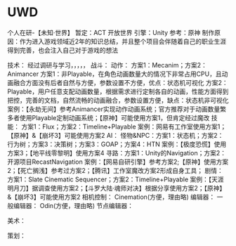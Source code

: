 # UWD
个人在研-【未知·世界】
暂定：ACT 开放世界
引擎：Unity
参考：原神
制作原因：作为进入游戏领域近2年的知识总结，并且整个项目会伴随着自己的职业生涯得到完善，也会注入自己对于游戏的想法

技术：
经过调研与学习，，，，，
  战斗：
    动作：
      方案1：Mecanim；方案2：Animancer
      方案1：非Playable，在角色动画数量大的情况下非常占用CPU，且动画融合方面没有后者自然与方便，参数设置不方便，优点：状态机可视化
      方案2：Playable，用户任意支配动画数量，根据需求进行定制各自的动画，性能方面得到把控，完善的文档，自然流畅的动画融合，参数设置方便，缺点：状态机非可视化
      案例：【永劫无间】参考Animancer实现动作动画系统；官方推荐对于动画数量繁多者使用Playable定制动画系统；【原神】可能使用方案1，但肯定经过魔改
    技能：
      方案1：Flux；方案2：Timeline+Playable
      案例：网易有工作室使用方案1；【原神】&【崩坏3】可能使用方案2
  AI：
    怪物&NPC：方案1：状态机；方案2：行为树；方案3：决策树；方案3：GOAP；方案4：HTN
    案例：【极度恐慌】使用方案3；【地平线零黎明】使用方案4
    寻路：方案1：Unity的Navigation；方案2：开源项目RecastNavigation
    案例：【网易自研引擎】参考方案2;【原神】使用方案2；【死亡搁浅】参考过方案2；【腾讯】工作室魔改方案2形成自身工具；
  剧情：
    方案1：Slate Cinematic Sequencer；方案2：Timeline+Playable
    案例：【天涯明月刀】据调查使用方案2；【斗罗大陆·魂师对决】根据分享使用方案2；【原神】&【崩坏3】可能使用方案2
  相机控制：
    Cinemation(方便，理由略)
  编辑器：
    一般编辑器：
      Odin(方便，理由略)
    节点编辑器：
      
    
    
美术：


策划：



